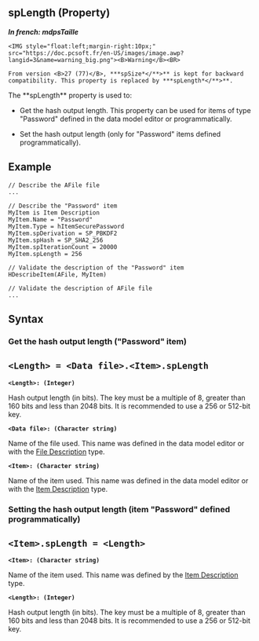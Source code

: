 
## spLength (Property)

***In french: mdpsTaille***
	

<DIV class="specObsolete">
	<IMG style="float:left;margin-right:10px;" src="https://doc.pcsoft.fr/en-US/images/image.awp?langid=3&name=warning_big.png"><B>Warning</B><BR>
	From version <B>27 (77)</B>, ***spSize*</**>** is kept for backward compatibility. This property is replaced by ***spLength*</**>**.
</DIV><a name="XUse"></a>
<a name="Use"></a>
<a name="description"></a>
The **spLength** property is used to:

- Get the hash output length. This property can be used for items of type "Password" defined in the data model editor or programmatically. 

- Set the hash output length (only for "Password" items defined programmatically). 



<a name="Example1"></a>
<a name="sample_code"></a>

## Example


```wl
// Describe the AFile file
...

// Describe the "Password" item
MyItem is Item Description
MyItem.Name = "Password"
MyItem.Type = hItemSecurePassword
MyItem.spDerivation = SP_PBKDF2
MyItem.spHash = SP_SHA2_256
MyItem.spIterationCount = 20000
MyItem.spLength = 256

// Validate the description of the "Password" item
HDescribeItem(AFile, MyItem)

// Validate the description of AFile file
...
```





<a name="XSYNTAX"></a>
<a name="SYNTAX1"></a>

## Syntax

### Get the hash output length ("Password" item)

`<Length> = <Data file>.<Item>.spLength`
---

**`<Length>: (Integer)`**

Hash output length (in bits). The key must be a multiple of 8, greater than 160 bits and less than 2048 bits. It is recommended to use a 256 or 512-bit key. 

**`<Data file>: (Character string)`**

Name of the file used. This name was defined in the data model editor or with the [File Description](../WDLang4/1514065.md) type.

**`<Item>: (Character string)`**

Name of the item used. This name was defined in the data model editor or with the [Item Description](../WDLang4/1514071.md) type.  


<a name="SYNTAX2"></a>

### Setting the hash output length (item "Password" defined programmatically)

`<Item>.spLength = <Length>`
---

**`<Item>: (Character string)`**

Name of the item used. This name was defined by the [Item Description](../WDLang4/1514071.md) type.

**`<Length>: (Integer)`**

Hash output length (in bits). The key must be a multiple of 8, greater than 160 bits and less than 2048 bits. It is recommended to use a 256 or 512-bit key. 





